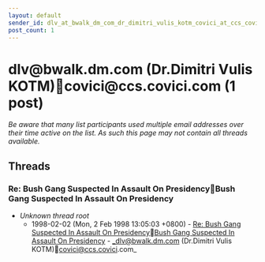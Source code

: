```yaml
---
layout: default
sender_id: dlv_at_bwalk_dm_com_dr_dimitri_vulis_kotm_covici_at_ccs_covici_com
post_count: 1
---
```


# dlv<span>@</span>bwalk.dm.com (Dr.Dimitri Vulis KOTM)covici<span>@</span>ccs.covici.com (1 post)

_Be aware that many list participants used multiple email addresses over their time active on the list. As such this page may not contain all threads available._

## Threads

### Re: Bush Gang Suspected In Assault On PresidencyBush Gang Suspected In Assault On Presidency
+ _Unknown thread root_
  + 1998-02-02 (Mon, 2 Feb 1998 13:05:03 +0800) - [Re: Bush Gang Suspected In Assault On PresidencyBush Gang Suspected In Assault On Presidency](/archive/1998/02/1ccda947772e935a6b98d964d1c1585ec45e0b72b7b234452c0b8e7ed2feefab) - _dlv@bwalk.dm.com (Dr.Dimitri Vulis KOTM)covici@ccs.covici.com_

